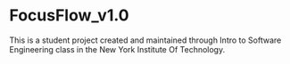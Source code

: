 # FocusFlow_v1.0
 This is a student project created and maintained through Intro to Software Engineering class in the New York Institute Of Technology.
